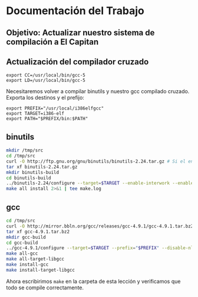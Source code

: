 # Documentación del Trabajo

## Objetivo: Actualizar nuestro sistema de compilación a El Capitan

Actualización del compilador cruzado
------------------------------------

```
export CC=/usr/local/bin/gcc-5
export LD=/usr/local/bin/gcc-5
```

Necesitaremos volver a compilar binutils y nuestro gcc compilado cruzado. Exporta los destinos y el prefijo:

```
export PREFIX="/usr/local/i386elfgcc"
export TARGET=i386-elf
export PATH="$PREFIX/bin:$PATH"
```

binutils
--------

```sh
mkdir /tmp/src
cd /tmp/src
curl -O http://ftp.gnu.org/gnu/binutils/binutils-2.24.tar.gz # Si el enlace devuelve error 404, busca una versión más reciente
tar xf binutils-2.24.tar.gz
mkdir binutils-build
cd binutils-build
../binutils-2.24/configure --target=$TARGET --enable-interwork --enable-multilib --disable-nls --disable-werror --prefix=$PREFIX 2>&1 | tee configure.log
make all install 2>&1 | tee make.log
```

gcc
---
```sh
cd /tmp/src
curl -O http://mirror.bbln.org/gcc/releases/gcc-4.9.1/gcc-4.9.1.tar.bz2
tar xf gcc-4.9.1.tar.bz2
mkdir gcc-build
cd gcc-build
../gcc-4.9.1/configure --target=$TARGET --prefix="$PREFIX" --disable-nls --disable-libssp --enable-languages=c --without-headers
make all-gcc 
make all-target-libgcc 
make install-gcc 
make install-target-libgcc 
```

Ahora escribirimos `make` en la carpeta de esta lección y verificamos que todo se compile correctamente.
